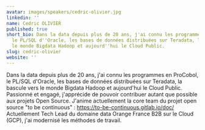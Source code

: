 ```yaml
---
avatar: images/speakers/cedric-olivier.jpg
linkedin: ''
name: Cedric OLIVIER
published: true
short_bio: Dans la data depuis plus de 20 ans, j'ai connu les programmes en ProCobol,
  le PL/SQL d''Oracle, les bases de données distribuées sur Teradata, la bascule vers
  le monde Bigdata Hadoop et aujourd''hui le Cloud Public.
slug: cedric-olivier
website: ''
---
```


Dans la data depuis plus de 20 ans, j'ai connu les programmes en ProCobol, le PL/SQL d'Oracle, les bases de données distribuées sur Teradata, la bascule vers le monde Bigdata Hadoop et aujourd'hui le Cloud Public.
Passionné et engagé, j'apprécide de pouvoir contribuer autant que possible aux projets Open Source. J'anime actuellement la core team du projet open source "to be continuous" : https://to-be-continuous.gitlab.io/doc/
Actuellement Tech Lead du domaine data Orange France B2B sur le Cloud (GCP), j'ai modernisé les méthodes de travail.